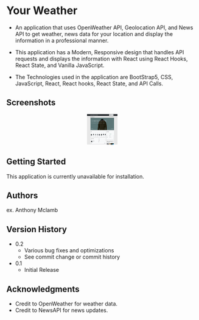 # Your Weather

 * An application that uses OpenWeather API, Geolocation API, and News API to get weather, news data for your location and display the information in a professional manner.
 
 * This application has a Modern, Responsive design that handles API requests and displays the information with React using React Hooks, React State, and Vanilla JavaScript.
 
 * The Technologies used in the application are BootStrap5, CSS, JavaScript, React, React hooks, React State, and API Calls.


## Screenshots

<div align="center">
 <img src="images/your-weather.png" alt="Your Weathe Screenshot" width="80" height="80">

</div>

## Getting Started

  This application is currently unavailable for installation.

## Authors

ex. Anthony Mclamb

## Version History

* 0.2
    * Various bug fixes and optimizations
    * See commit change or commit history
* 0.1
    * Initial Release

## Acknowledgments

* Credit to OpenWeather for weather data.
* Credit to NewsAPI for news updates.
